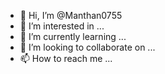 - 👋 Hi, I’m @Manthan0755
- 👀 I’m interested in ...
- 🌱 I’m currently learning ...
- 💞️ I’m looking to collaborate on ...
- 📫 How to reach me ...

<!---
Manthan0755/Manthan0755 is a ✨ special ✨ repository because its `README.md` (this file) appears on your GitHub profile.
You can click the Preview link to take a look at your changes.birthaday wish 




